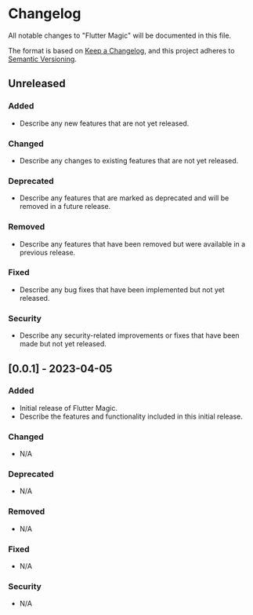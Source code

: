 # Changelog

All notable changes to "Flutter Magic" will be documented in this file.

The format is based on [Keep a Changelog](https://keepachangelog.com/en/1.0.0/), and this project adheres to [Semantic Versioning](https://semver.org/spec/v2.0.0.html).

## Unreleased

### Added
- Describe any new features that are not yet released.

### Changed
- Describe any changes to existing features that are not yet released.

### Deprecated
- Describe any features that are marked as deprecated and will be removed in a future release.

### Removed
- Describe any features that have been removed but were available in a previous release.

### Fixed
- Describe any bug fixes that have been implemented but not yet released.

### Security
- Describe any security-related improvements or fixes that have been made but not yet released.

## [0.0.1] - 2023-04-05

### Added
- Initial release of Flutter Magic.
- Describe the features and functionality included in this initial release.

### Changed
- N/A

### Deprecated
- N/A

### Removed
- N/A

### Fixed
- N/A

### Security
- N/A